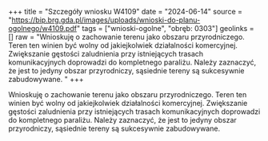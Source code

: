 +++
title = "Szczegóły wniosku W4109"
date = "2024-06-14"
source = "https://bip.brg.gda.pl/images/uploads/wnioski-do-planu-ogolnego/w4109.pdf"
tags = ["wnioski-ogolne", "obręb: 0303"]
geolinks = []
raw = "Wnioskuję o zachowanie terenu jako obszaru przyrodniczego. Teren ten winien być wolny od jakiejkolwiek działalności komercyjnej. Zwiększanie gęstości zaludnienia przy istniejących trasach komunikacyjnych doprowadzi do kompletnego paraliżu. Należy zaznaczyć, że jest to jedyny obszar przyrodniczy, sąsiednie tereny są sukcesywnie zabudowywane. "
+++

Wnioskuję o zachowanie terenu jako obszaru przyrodniczego. Teren ten winien być
wolny od jakiejkolwiek działalności komercyjnej. Zwiększanie gęstości zaludnienia przy
istniejących trasach komunikacyjnych doprowadzi do kompletnego paraliżu. Należy zaznaczyć,
że jest to jedyny obszar przyrodniczy, sąsiednie tereny są sukcesywnie zabudowywane.



